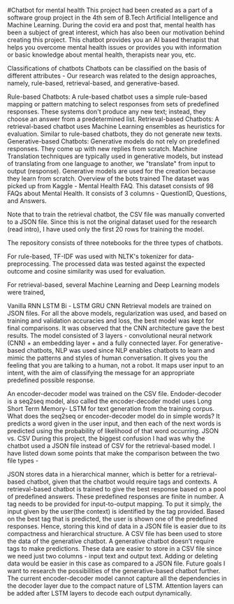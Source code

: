 #Chatbot for mental health
This project had been created as a part of a software group project in the 4th sem of B.Tech Artificial Intelligence and Machine Learning.
During the covid era and post that, mental health has been a subject of great interest, which has also been our motivation behind creating this project. 
This chatbot provides you an AI based therapist that helps you overcome mental health issues or provides you with information or basic knowledge about mental health, therapists near you, etc. 

Classifications of chatbots
Chatbots can be classified on the basis of different attributes -
Our research was related to the design approaches, namely, rule-based, retrieval-based, and generative-based.

Rule-based Chatbots: A rule-based chatbot uses a simple rule-based mapping or pattern matching to select responses from sets of predefined responses. These systems don't produce any new text; instead, they choose an answer from a predetermined list.
Retrieval-based Chatbots: A retrieval-based chatbot uses Machine Learning ensembles as heuristics for evaluation. Similar to rule-based chatbots, they do not generate new texts.
Generative-based Chatbots: Generative models do not rely on predefined responses. They come up with new replies from scratch. Machine Translation techniques are typically used in generative models, but instead of translating from one language to another, we "translate" from input to output (response). Generative models are used for the creation because they learn from scratch.
Overview of the bots trained
The dataset was picked up from Kaggle - Mental Health FAQ. This dataset consists of 98 FAQs about Mental Health. It consists of 3 columns - QuestionID, Questions, and Answers.

Note that to train the retrieval chatbot, the CSV file was manually converted to a JSON file. Since this is not the original dataset used for the research (read intro), I have used only the first 20 rows for training the model.

The repository consists of three notebooks for the three types of chatbots.

For rule-based, TF-IDF was used with NLTK's tokenizer for data-preprocessing. The processed data was tested against the expected outcome and cosine similarity was used for evaluation.

For retrieval-based, several Machine Learning and Deep Learning models were trained,

Vanilla RNN
LSTM
Bi - LSTM
GRU
CNN Retrieval models are trained on JSON files. For all the above models, regularization was used, and based on training and validation accuracies and loss, the best model was kept for final comparisons. It was observed that the CNN architecture gave the best results. The model consisted of 3 layers - convolutional neural network (CNN) + an embedding layer + and a fully connected layer.
For generative-based chatbots, NLP was used since NLP enables chatbots to learn and mimic the patterns and styles of human conversation. It gives you the feeling that you are talking to a human, not a robot. It maps user input to an intent, with the aim of classifying the message for an appropriate predefined possible response.

An encoder-decoder model was trained on the CSV file. Endoder-decoder is a seq2seq model, also called the encoder-decoder model uses Long Short Term Memory- LSTM for text generation from the training corpus.
What does the seq2seq or encoder-decoder model do in simple words? It predicts a word given in the user input, and then each of the next words is predicted using the probability of likelihood of that word occurring.
JSON vs. CSV
During this project, the biggest confusion I had was why the chatbot used a JSON file instead of CSV for the retrieval-based model. I have listed down some points that make the comparison between the two file types -

JSON stores data in a hierarchical manner, which is better for a retrieval-based chatbot, given that the chatbot would require tags and contexts.
A retrieval-based chatbot is trained to give the best response based on a pool of predefined answers. These predefined responses are finite in number. A tag needs to be provided for input-to-output mapping. To put it simply, the input given by the user(the context) is identified by the tag provided. Based on the best tag that is predicted, the user is shown one of the predefined responses. Hence, storing this kind of data in a JSON file is easier due to its compactness and hierarchical structure.
A CSV file has been used to store the data of the generative chatbot. A generative chatbot doesn’t require tags to make predictions. These data are easier to store in a CSV file since we need just two columns - input text and output text. Adding or deleting data would be easier in this case as compared to a JSON file.
Future goals
I want to research the possibilities of the generative-based chatbot further. The current encoder-decoder model cannot capture all the dependencies in the decoder layer due to the compact nature of LSTM. Attention layers can be added after LSTM layers to decode each output dynamically.
